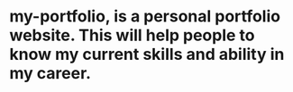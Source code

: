 # my-portfolio, is a personal portfolio website. This will help people to know my current skills and ability in my career.
